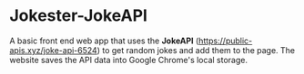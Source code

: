 # Jokester-JokeAPI

A basic front end web app that uses the **JokeAPI** (https://public-apis.xyz/joke-api-6524) to get random jokes and add them to the page. The website saves the API data into Google Chrome's local storage.
